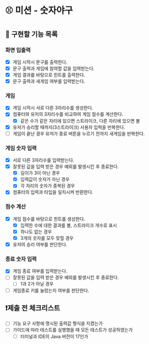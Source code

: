 # ⚾ 미션 - 숫자야구

## 🧭 구현할 기능 목록

### 화면 입출력

- [x] 게임 시작시 문구를 출력한다.
- [x] 문구 출력과 게임에 참여할 값을 입력받는다.
- [x] 게임 결과를 바탕으로 힌트를 출력한다.
- [x] 문구 출력과 새게임 여부를 입력받는다.

### 게임

- [x] 게임 시작시 서로 다른 3자리수를 생성한다.
- [x] 컴퓨터와 유저의 3자리수를 비교하여 게임 점수를 계산한다.
    - [x] 같은 수가 같은 자리에 있으면 스트라이크, 다른 자리에 있으면 볼
- [x] 유저가 승리할 때까지(3스트라이크) 사용자 입력을 반복한다.
- [ ] 게임이 끝난 경우 유저가 종료 버튼을 누르기 전까지 새게임을 반복한다.

### 게임 숫자 입력

- [x] 서로 다른 3자리수를 입력받는다.
- [x] 잘못된 값을 입력 받은 경우 예외를 발생시킨 후 종료한다.
    - [x] 길이가 3이 아닌 경우
    - [x] 입력값이 숫자가 아닌 경우
    - [x] 각 자리의 숫자가 중복된 경우
- [x] 컴퓨터의 입력과 타입을 일치시켜 반환한다.

### 점수 계산

- [x] 게임 점수를 바탕으로 힌트를 생성한다.
    - [x] 입력한 수에 대한 결과를 볼, 스트라이크 개수로 표시
    - [x] 하나도 없는 경우
    - [x] 3개의 숫자를 모두 맞힐 경우
- [x] 유저의 승리 여부를 판단한다.

### 종료 숫자 입력

- [x] 게임 종료 여부를 입력받는다.
- [ ] 잘못된 값을 입력 받은 경우 예외를 발생시킨 후 종료한다.
    - [ ] 1과 2가 아닐 경우
- [ ] 게임종료 키를 눌렀는지 여부를 판단한다.

## ❗제출 전 체크리스트

- [ ] 기능 요구 사항에 명시된 출력값 형식을 지켰는가
- [ ] 가이드에 따라 테스트를 실행했을 때 모든 테스트가 성공하였는가
    - [ ] 터미널과 IDE의 Java 버전이 17인가
